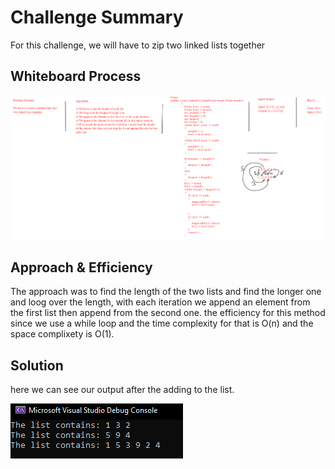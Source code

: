 # Challenge Summary
For this challenge, we will have to zip two linked lists together

## Whiteboard Process
![LinkedListZip](   ./Zip.PNG)

## Approach & Efficiency
The approach was to find the length of the two lists and find the longer one and loog over the length, with each iteration we append an element from the first list then append from the second one.
the efficiency for this method since we use a while loop and the time complexity for that is O(n) and the space complixety is O(1).

## Solution
here we can see our output after the adding to the list.


![Output](./zipout.PNG)
